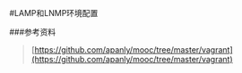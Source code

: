 #LAMP和LNMP环境配置

###参考资料
>[https://github.com/apanly/mooc/tree/master/vagrant](https://github.com/apanly/mooc/tree/master/vagrant)  


